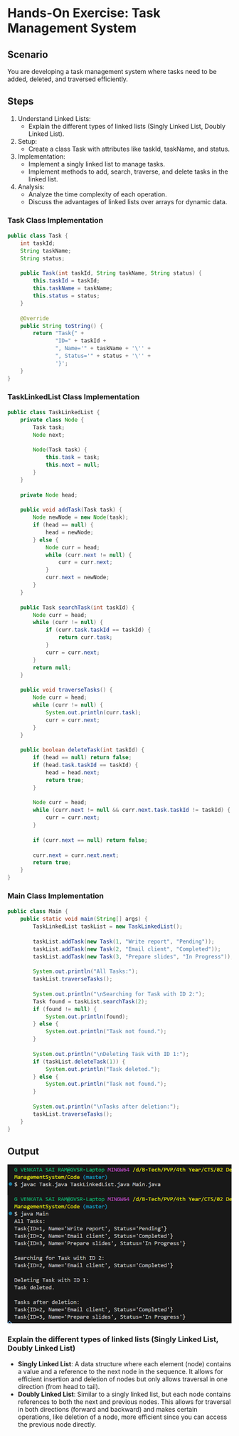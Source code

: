 # Hands-On Exercise: Task Management System

## Scenario
You are developing a task management system where tasks need to be added, deleted, and traversed efficiently.

## Steps
1.	Understand Linked Lists:
    *	Explain the different types of linked lists (Singly Linked List, Doubly Linked List).
2.	Setup:
    *	Create a class Task with attributes like taskId, taskName, and status.
3.	Implementation:
    *	Implement a singly linked list to manage tasks.
    *	Implement methods to add, search, traverse, and delete tasks in the linked list.
4.	Analysis:
    *	Analyze the time complexity of each operation.
    *	Discuss the advantages of linked lists over arrays for dynamic data.

### Task Class Implementation
```java
public class Task {
    int taskId;
    String taskName;
    String status;

    public Task(int taskId, String taskName, String status) {
        this.taskId = taskId;
        this.taskName = taskName;
        this.status = status;
    }

    @Override
    public String toString() {
        return "Task{" +
               "ID=" + taskId +
               ", Name='" + taskName + '\'' +
               ", Status='" + status + '\'' +
               '}';
    }
}
```

### TaskLinkedList Class Implementation
```java
public class TaskLinkedList {
    private class Node {
        Task task;
        Node next;

        Node(Task task) {
            this.task = task;
            this.next = null;
        }
    }

    private Node head;

    public void addTask(Task task) {
        Node newNode = new Node(task);
        if (head == null) {
            head = newNode;
        } else {
            Node curr = head;
            while (curr.next != null) {
                curr = curr.next;
            }
            curr.next = newNode;
        }
    }

    public Task searchTask(int taskId) {
        Node curr = head;
        while (curr != null) {
            if (curr.task.taskId == taskId) {
                return curr.task;
            }
            curr = curr.next;
        }
        return null;
    }

    public void traverseTasks() {
        Node curr = head;
        while (curr != null) {
            System.out.println(curr.task);
            curr = curr.next;
        }
    }

    public boolean deleteTask(int taskId) {
        if (head == null) return false;
        if (head.task.taskId == taskId) {
            head = head.next;
            return true;
        }

        Node curr = head;
        while (curr.next != null && curr.next.task.taskId != taskId) {
            curr = curr.next;
        }

        if (curr.next == null) return false;

        curr.next = curr.next.next;
        return true;
    }
}
```

### Main Class Implementation
```java
public class Main {
    public static void main(String[] args) {
        TaskLinkedList taskList = new TaskLinkedList();

        taskList.addTask(new Task(1, "Write report", "Pending"));
        taskList.addTask(new Task(2, "Email client", "Completed"));
        taskList.addTask(new Task(3, "Prepare slides", "In Progress"));

        System.out.println("All Tasks:");
        taskList.traverseTasks();

        System.out.println("\nSearching for Task with ID 2:");
        Task found = taskList.searchTask(2);
        if (found != null) {
            System.out.println(found);
        } else {
            System.out.println("Task not found.");
        }

        System.out.println("\nDeleting Task with ID 1:");
        if (taskList.deleteTask(1)) {
            System.out.println("Task deleted.");
        } else {
            System.out.println("Task not found.");
        }

        System.out.println("\nTasks after deletion:");
        taskList.traverseTasks();
    }
}
```

## Output

![Task Management System Output](./Output/Output.png)

### Explain the different types of linked lists (Singly Linked List, Doubly Linked List)
- **Singly Linked List**: A data structure where each element (node) contains a value and a reference to the next node in the sequence. It allows for efficient insertion and deletion of nodes but only allows traversal in one direction (from head to tail).
- **Doubly Linked List**: Similar to a singly linked list, but each node contains references to both the next and previous nodes. This allows for traversal in both directions (forward and backward) and makes certain operations, like deletion of a node, more efficient since you can access the previous node directly.